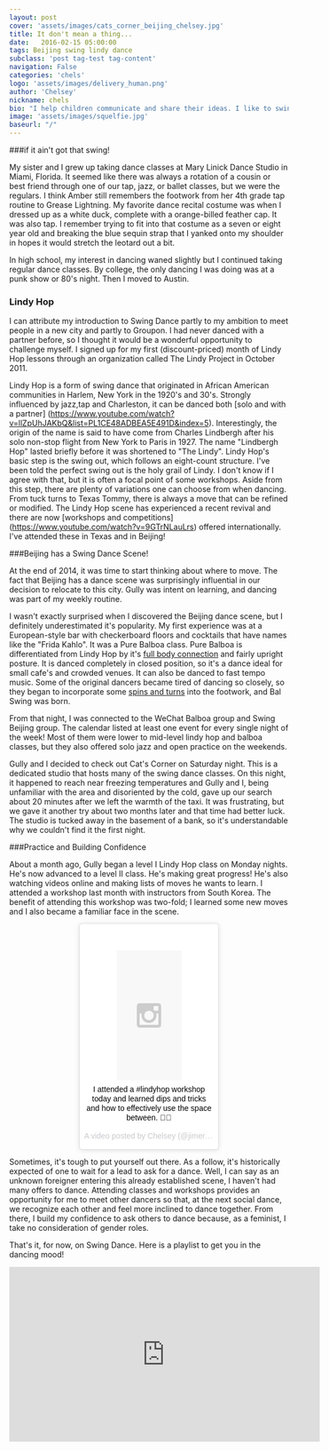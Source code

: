 ```yaml
---
layout: post
cover: 'assets/images/cats_corner_beijing_chelsey.jpg'
title: It don't mean a thing...
date:   2016-02-15 05:00:00
tags: Beijing swing lindy dance 
subclass: 'post tag-test tag-content'
navigation: False
categories: 'chels'
logo: 'assets/images/delivery_human.png'
author: 'Chelsey'
nickname: chels
bio: "I help children communicate and share their ideas. I like to swing dance, watch horror movies, draw stick figure comics, and laugh at small failures."
image: 'assets/images/squelfie.jpg'
baseurl: "/"
---
```


###if it ain't got that swing!

My sister and I grew up taking dance classes at Mary Linick Dance Studio in Miami, Florida. It seemed like there was always a rotation of a cousin or best friend through one of our tap, jazz, or ballet classes, but we were the regulars. I think Amber still remembers the footwork from her 4th grade tap routine to Grease Lightning. My favorite dance recital costume was when I dressed up as a white duck, complete with a orange-billed feather cap. It was also tap. I remember trying to fit into that costume as a seven or eight year old and breaking the blue sequin strap that I yanked onto my shoulder in hopes it would stretch the leotard out a bit. 

In high school, my interest in dancing waned slightly but I continued taking regular dance classes. By college, the only dancing I was doing was at a punk show or 80's night. Then I moved to Austin.


### Lindy Hop

I can attribute my introduction to Swing Dance partly to my ambition to meet people in a new city and partly to Groupon. I had never danced with a partner before, so I thought it would be a wonderful opportunity to challenge myself. I signed up for my first (discount-priced) month of Lindy Hop lessons through an organization called The Lindy Project in October 2011.

Lindy Hop is a form of swing dance that originated in African American communities in Harlem, New York in the 1920's and 30's. Strongly influenced by jazz,tap and Charleston, it can be danced both [solo and with a partner] (https://www.youtube.com/watch?v=llZpUhJAKbQ&list=PL1CE48ADBEA5E491D&index=5). Interestingly, the origin of the name is said to have come from Charles Lindbergh after his solo non-stop flight from New York to Paris in 1927. The name "Lindbergh Hop" lasted briefly before it was shortened to "The Lindy". Lindy Hop's basic step is the swing out, which follows an eight-count structure. I've been told the perfect swing out is the holy grail of Lindy. I don't know if I agree with that, but it is often a focal point of some workshops. Aside from this step, there are plenty of variations one can choose from when dancing. From tuck turns to Texas Tommy, there is always a move that can be refined or modified. The Lindy Hop scene has experienced a recent revival and there are now [workshops and competitions] (https://www.youtube.com/watch?v=9GTrNLauLrs) offered internationally. I've attended these in Texas and in Beijing!

###Beijing has a Swing Dance Scene! 

At the end of 2014, it was time to start thinking about where to move. The fact that Beijing has a dance scene was surprisingly influential in our decision to relocate to this city.  Gully was intent on learning, and dancing was part of my weekly routine. 

I wasn't exactly surprised when I discovered the Beijing dance scene, but I definitely underestimated it's popularity. My first experience was at a European-style bar with checkerboard floors and cocktails that have names like the "Frida Kahlo". It was a Pure Balboa class. Pure Balboa is differentiated from Lindy Hop by it's [full body connection](https://www.youtube.com/watch?v=O65KqT0Vby8) and fairly upright posture. It is danced completely in closed position, so it's a dance ideal for small cafe's and crowded venues. It can also be danced to fast tempo music. Some of the original dancers became tired of dancing so closely, so they began to incorporate some [spins and turns](https://www.youtube.com/watch?v=trhIm-emqvQ) into the footwork, and Bal Swing was born.

From that night, I was connected to the WeChat Balboa group and Swing Beijing group. The calendar listed at least one event for every single night of the week! Most of them were lower to mid-level lindy hop and balboa classes, but they also offered solo jazz and open practice on the weekends. 

Gully and I decided to check out Cat's Corner on Saturday night. This is a dedicated studio that hosts many of the swing dance classes. On this night, it happened to reach near freezing temperatures and Gully and I, being unfamiliar with the area and disoriented by the cold, gave up our search about 20 minutes after we left the warmth of the taxi. It was frustrating, but we gave it another try about two months later and that time had better luck. The studio is tucked away in the basement of a bank, so it's understandable why we couldn't find it the first night. 

###Practice and Building Confidence

About a month ago, Gully began a level I Lindy Hop class on Monday nights. He's now advanced to a level II class. He's making great progress! He's also watching videos online and making lists of moves he wants to learn. I attended a workshop last month with instructors from South Korea. The benefit of attending this workshop was two-fold; I learned some new moves and I also became a familiar face in the scene. 



<center>
<blockquote class="instagram-media" data-instgrm-captioned data-instgrm-version="6" style=" background:#FFF; border:0; border-radius:3px; box-shadow:0 0 1px 0 rgba(0,0,0,0.5),0 1px 10px 0 rgba(0,0,0,0.15); margin: 1px; max-width:658px; padding:0; width:50.375%; width:-webkit-calc(50% - 2px); width:calc(50% - 2px);"><div style="padding:8px;"> <div style=" background:#F8F8F8; line-height:0; margin-top:40px; padding:50.0% 0; text-align:center; width:50%;"> <div style=" background:url(data:image/png;base64,iVBORw0KGgoAAAANSUhEUgAAACwAAAAsCAMAAAApWqozAAAAGFBMVEUiIiI9PT0eHh4gIB4hIBkcHBwcHBwcHBydr+JQAAAACHRSTlMABA4YHyQsM5jtaMwAAADfSURBVDjL7ZVBEgMhCAQBAf//42xcNbpAqakcM0ftUmFAAIBE81IqBJdS3lS6zs3bIpB9WED3YYXFPmHRfT8sgyrCP1x8uEUxLMzNWElFOYCV6mHWWwMzdPEKHlhLw7NWJqkHc4uIZphavDzA2JPzUDsBZziNae2S6owH8xPmX8G7zzgKEOPUoYHvGz1TBCxMkd3kwNVbU0gKHkx+iZILf77IofhrY1nYFnB/lQPb79drWOyJVa/DAvg9B/rLB4cC+Nqgdz/TvBbBnr6GBReqn/nRmDgaQEej7WhonozjF+Y2I/fZou/qAAAAAElFTkSuQmCC); display:block; height:44px; margin:0 auto -44px; position:relative; top:-22px; width:44px;"></div></div> <p style=" margin:8px 0 0 0; padding:0 4px;"> <a href="https://www.instagram.com/p/BBKJsMWMRmF/" style=" color:#000; font-family:Arial,sans-serif; font-size:14px; font-style:normal; font-weight:normal; line-height:17px; text-decoration:none; word-wrap:break-word;" target="_blank">I attended a #lindyhop workshop today and learned dips and tricks and how to effectively use the space between. 💃🏻</a></p> <p style=" color:#c9c8cd; font-family:Arial,sans-serif; font-size:14px; line-height:17px; margin-bottom:0; margin-top:8px; overflow:hidden; padding:8px 0 7px; text-align:center; text-overflow:ellipsis; white-space:nowrap;">A video posted by Chelsey (@jimereeno) on <time style=" font-family:Arial,sans-serif; font-size:14px; line-height:17px;" datetime="2016-01-30T09:44:43+00:00">Jan 30, 2016 at 1:44am PST</time></p></div></blockquote>
<script async defer src="//platform.instagram.com/en_US/embeds.js"></script>
</center>


Sometimes, it's tough to put yourself out there. As a follow, it's historically expected of one to wait for a lead to ask for a dance. Well, I can say as an unknown foreigner entering this already established scene, I haven't had many offers to dance. Attending classes and workshops provides an opportunity for me to meet other dancers so that, at the next social dance, we recognize each other and feel more inclined to dance together. From there, I build my confidence to ask others to dance because, as a feminist, I take no consideration of gender roles.  

That's it, for now, on Swing Dance. Here is a playlist to get you in the dancing mood!

<iframe width="560" height="315" src="https://www.youtube.com/embed/Mc2dIOaWmLk?list=PL0659B3D389D8BCC5" frameborder="0" allowfullscreen></iframe>



